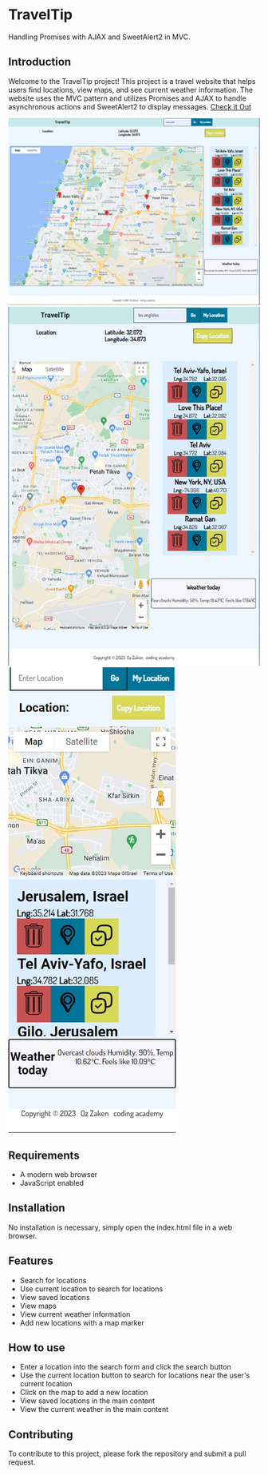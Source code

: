 # TravelTip 
Handling Promises with AJAX and SweetAlert2 in MVC.

## Introduction
Welcome to the TravelTip project! This project is a travel website that helps users find locations, view maps, and see current weather information. The website uses the MVC pattern and utilizes Promises and AJAX to handle asynchronous actions and SweetAlert2 to display messages.
[Check it Out](https://ozzaken.github.io/TravelTip/)

<img src="assets/img/readme/desktop.jpg" alt="Desktop Preview">
<img src="assets/img/readme/tablet.jpg" alt="Tablet Preview">
<img src="assets/img/readme/mobile.jpg" alt="Mobile Preview">

## Requirements
- A modern web browser
- JavaScript enabled

## Installation
No installation is necessary, simply open the index.html file in a web browser.

## Features
- Search for locations
- Use current location to search for locations
- View saved locations
- View maps
- View current weather information
- Add new locations with a map marker

## How to use
- Enter a location into the search form and click the search button
- Use the current location button to search for locations near the user's current location
- Click on the map to add a new location
- View saved locations in the main content
- View the current weather in the main content

## Contributing
To contribute to this project, please fork the repository and submit a pull request.